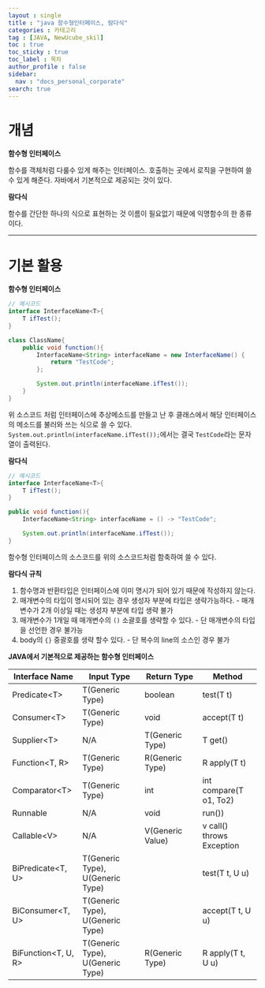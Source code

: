 ```yaml
---
layout : single
title : "java 함수형인터페이스, 람다식"
categories : 카테고리
tag : [JAVA, NewUcube_skil]
toc : true
toc_sticky : true
toc_label : 목차
author_profile : false
sidebar:
  nav : "docs_personal_corporate"
search: true
---
```

# 개념

**함수형 인터페이스**

함수를 객체처럼 다룰수 있게 해주는 인터페이스. 호출하는 곳에서 로직을 구현하여 쓸 수 있게 해준다. 자바에서 기본적으로 제공되는 것이 있다.

**람다식**

함수를 간단한 하나의 식으로 표현하는 것 이름이 필요없기 때문에 익명함수의 한 종류이다.

---

# 기본 활용

**함수형 인터페이스**

```java
// 예시코드
interface InterfaceName<T>{
    T ifTest();
}

class ClassName{
    public void function(){
        InterfaceName<String> interfaceName = new InterfaceName() {
            return "TestCode";
        };

        System.out.println(interfaceName.ifTest());
    }
}
```

위 소스코드 처럼 인터페이스에 추상메소드를 만들고 난 후 클래스에서 해당 인터페이스의 메소드를 불러와 쓰는 식으로 쓸 수 있다. `System.out.println(interfaceName.ifTest());`에서는 결국 `TestCode`라는 문자열이 출력된다.

**람다식**

```java
// 예시코드
interface InterfaceName<T>{
    T ifTest();
}

public void function(){
    InterfaceName<String> interfaceName = () -> "TestCode";

    System.out.println(interfaceName.ifTest());
}
```

함수형 인터페이스의 소스코드를 위의 소스코드처럼 함축하여 쓸 수 있다.

**람다식 규칙**

1. 함수명과 반환타입은 인터페이스에 이미 명시가 되어 있기 때문에 작성하지 않는다.
2. 매개변수의 타입이 명시되어 있는 경우 생성자 부분에 타입은 생략가능하다.
   \- 매개변수가 2개 이상일 때는 생성자 부분에 타입 생략 불가
3. 매개변수가 1개일 때 매개변수의 `()` 소괄호를 생략할 수 있다.
   \- 단 매개변수의 타입을 선언한 경우 불가능
4. body의  `{}` 중괄호를 생략 할수 있다.
   \- 단 복수의 line의 소스인 경우 불가

**JAVA에서 기본적으로 제공하는 함수형 인터페이스**

| Interface Name       | Input Type                       | Return Type     | Method                    |
| -------------------- | -------------------------------- | ---------------- | ------------------------- |
| Predicate\<T>        | T(Generic Type)                  | boolean          | test(T t)                 |
| Consumer\<T>         | T(Generic Type)                  | void             | accept(T t)               |
| Supplier\<T>         | N/A                              | T(Generic Type)  | T get()                   |
| Function\<T, R>      | T(Generic Type)                  | R(Generic Type)  | R apply(T t)              |
| Comparator\<T>       | T(Generic Type)                  | int              | int compare(T o1, To2)    |
| Runnable             | N/A                              | void             | run())                    |
| Callable\<V>         | N/A                              | V(Generic Value) | v call() throws Exception |
| BiPredicate\<T, U>   | T(Generic Type), U(Generic Type) |                  | test(T t, U u)            |
| BiConsumer\<T, U>    | T(Generic Type), U(Generic Type) |                  | accept(T t, U u)          |
| BiFunction\<T, U, R> | T(Generic Type), U(Generic Type) | R(Generic Type)  | R apply(T t, U u)         |
